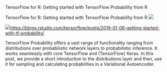 TensorFlow for R: Getting started with TensorFlow Probability from R

TensorFlow for R: Getting started with TensorFlow Probability from R
![](../_resources/fee38caf6e0ab98b560df60043ee726f.png)

![](../_resources/a26cb31b15bb97a0e37c45d7c4906243.png)https://blogs.rstudio.com/tensorflow/posts/2019-01-08-getting-started-with-tf-probability/

TensorFlow Probability offers a vast range of functionality ranging from distributions over probabilistic network layers to probabilistic inference. It works seamlessly with core TensorFlow and (TensorFlow) Keras. In this post, we provide a short introduction to the distributions layer and then, use it for sampling and calculating probabilities in a Variational Autoencoder.